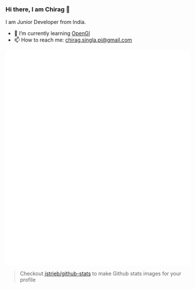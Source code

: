 ### Hi there, I am Chirag 👋


I am Junior Developer from India.
- 🌱 I’m currently learning [OpenGl](https://en.wikipedia.org/wiki/OpenGL)
- 📫 How to reach me: chirag.singla.pi@gmail.com

<a href="https://github.com/chirag-droid">
  <img align="center" src="https://github.com/chirag-droid/github-stats/blob/master/generated/overview.svg" alt="Chirag's GitHub Status" />
</a>

<a href="https://github.com/chirag-droid">
  <img align="center" src="https://github.com/chirag-droid/github-stats/blob/master/generated/languages.svg"/>
</a>

> Checkout [jstrieb/github-stats](https://github.com/jstrieb/github-stats) to make Github stats images for your profile
